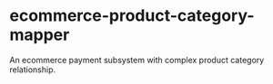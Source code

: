 # ecommerce-product-category-mapper
An ecommerce payment subsystem with complex product category relationship.
